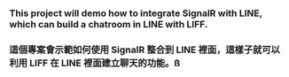 ### This project will demo how to integrate SignalR with LINE, which can build a chatroom in LINE with LIFF. 

### 這個專案會示範如何使用 SignalR 整合到 LINE 裡面，這樣子就可以利用 LIFF 在 LINE 裡面建立聊天的功能。ß
